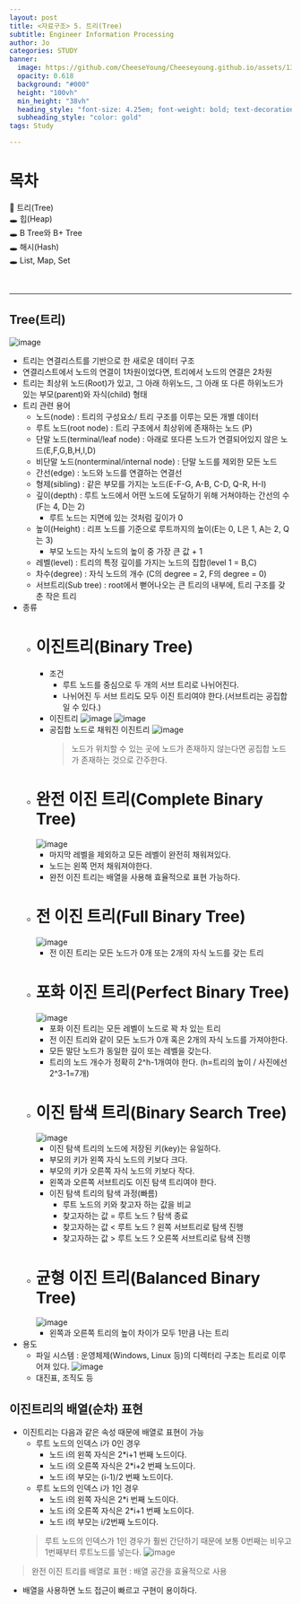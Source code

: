 ```yaml
---
layout: post
title: <자료구조> 5. 트리(Tree)
subtitle: Engineer Information Processing
author: Jo
categories: STUDY
banner:
  image: https://github.com/CheeseYoung/Cheeseyoung.github.io/assets/132384527/4723268d-603b-46ba-92eb-c0f3d70dd7a2
  opacity: 0.618
  background: "#000"
  height: "100vh"
  min_height: "38vh"
  heading_style: "font-size: 4.25em; font-weight: bold; text-decoration: underline"
  subheading_style: "color: gold"
tags: Study

---
```


# 목차
📌 트리(Tree) <br>
🕳 힙(Heap) <br>
🕳 B Tree와 B+ Tree <br>
🕳 해시(Hash)<br>
🕳 List, Map, Set <br>

<br>
<hr>



## Tree(트리)
![image](https://github.com/CheeseYoung/Cheeseyoung.github.io/assets/132384527/4723268d-603b-46ba-92eb-c0f3d70dd7a2)
- 트리는 연결리스트를 기반으로 한 새로운 데이터 구조
- 연결리스트에서 노드의 연결이 1차원이었다면, 트리에서 노드의 연결은 2차원
- 트리는 최상위 노드(Root)가 있고, 그 아래 하위노드, 그 아래 또 다른 하위노드가 있는 부모(parent)와 자식(child) 형태
- 트리 관련 용어
  - 노드(node) : 트리의 구성요소/ 트리 구조를 이루는 모든 개별 데이터
  - 루트 노드(root node) : 트리 구조에서 최상위에 존재하는 노드 (P)
  - 단말 노드(terminal/leaf node) : 아래로 또다른 노드가 연결되어있지 않은 노드(E,F,G,B,H,I,D)
  - 비단말 노드(nonterminal/internal node) : 단말 노드를 제외한 모든 노드
  - 간선(edge) : 노드와 노드를 연결하는 연결선
  - 형제(sibling) : 같은 부모를 가지는 노드(E-F-G, A-B, C-D, Q-R, H-I)
  - 깊이(depth) : 루트 노드에서 어떤 노드에 도달하기 위해 거쳐야하는 간선의 수(F는 4, D는 2)
    - 루트 노드는 지면에 있는 것처럼 깊이가 0
  - 높이(Height) : 리프 노드를 기준으로 루트까지의 높이(E는 0, L은 1, A는 2, Q는 3)
    - 부모 노드는 자식 노드의 높이 중 가장 큰 값 + 1
  - 레벨(level) : 트리의 특정 깊이를 가지는 노드의 집합(level 1 = B,C)
  - 차수(degree) : 자식 노드의 개수 (C의 degree = 2, F의 degree = 0)
  - 서브트리(Sub tree) : root에서 뻗어나오는 큰 트리의 내부에, 트리 구조를 갖춘 작은 트리
- 종류
  - # 이진트리(Binary Tree)
    - 조건
      - 루트 노드를 중심으로 두 개의 서브 트리로 나뉘어진다.
      - 나뉘어진 두 서브 트리도 모두 이진 트리여야 한다.(서브트리는 공집합일 수 있다.)
    - 이진트리
      ![image](https://github.com/CheeseYoung/Cheeseyoung.github.io/assets/132384527/1de683a7-8546-4583-a184-77099b43372a)
      ![image](https://github.com/CheeseYoung/Cheeseyoung.github.io/assets/132384527/7cebcf51-3db0-4366-a43a-9c3b33a98953)
    - 공집합 노드로 채워진 이진트리
      ![image](https://github.com/CheeseYoung/Cheeseyoung.github.io/assets/132384527/a3b1eef0-ea95-4c81-8a72-d5b8286a72fd)
      > 노드가 위치할 수 있는 곳에 노드가 존재하지 않는다면 공집합 노드가 존재하는 것으로 간주한다.
  - # 완전 이진 트리(Complete Binary Tree)
    ![image](https://github.com/CheeseYoung/Cheeseyoung.github.io/assets/132384527/e2f64544-438f-4600-a967-82db1a4e4179)
    - 마지막 레벨을 제외하고 모든 레벨이 완전히 채워져있다.
    - 노드는 왼쪽 먼저 채워져야한다.
    - 완전 이진 트리는 배열을 사용해 효율적으로 표현 가능하다.
  - # 전 이진 트리(Full Binary Tree)
    ![image](https://github.com/CheeseYoung/Cheeseyoung.github.io/assets/132384527/42579ac2-6ddd-4f65-9e7a-4a1cb0391e10)
    - 전 이진 트리는 모든 노드가 0개 또는 2개의 자식 노드를 갖는 트리
  - # 포화 이진 트리(Perfect Binary Tree)
    ![image](https://github.com/CheeseYoung/Cheeseyoung.github.io/assets/132384527/2f264bd5-d6fe-4299-ac51-76ae93f0d3bc)
    - 포화 이진 트리는 모든 레벨이 노드로 꽉 차 있는 트리
    - 전 이진 트리와 같이 모든 노드가 0개 혹은 2개의 자식 노드를 가져야한다.
    - 모든 말단 노드가 동일한 깊이 또는 레벨을 갖는다.
    - 트리의 노드 개수가 정확히 2^h-1개여야 한다. (h=트리의 높이 / 사진에선 2^3-1=7개)
  - # 이진 탐색 트리(Binary Search Tree)
    ![image](https://github.com/CheeseYoung/Cheeseyoung.github.io/assets/132384527/d7daa244-3372-48ed-9b09-9db04f82495a)
    - 이진 탐색 트리의 노드에 저장된 키(key)는 유일하다.
    - 부모의 키가 왼쪽 자식 노드의 키보다 크다.
    - 부모의 키가 오른쪽 자식 노드의 키보다 작다.
    - 왼쪽과 오른쪽 서브트리도 이진 탐색 트리여야 한다.
    - 이진 탐색 트리의 탐색 과정(빠름)
      - 루트 노드의 키와 찾고자 하는 값을 비교
      - 찾고자하는 값 = 루트 노드 ? 탐색 종료
      - 찾고자하는 값 < 루트 노드 ? 왼쪽 서브트리로 탐색 진행
      - 찾고자하는 값 > 루트 노드 ? 오른쪽 서브트리로 탐색 진행
  - # 균형 이진 트리(Balanced Binary Tree)
    ![image](https://github.com/CheeseYoung/Cheeseyoung.github.io/assets/132384527/918d6dca-8589-43a0-bb34-e2e38f73554a)
    - 왼쪽과 오른쪽 트리의 높이 차이가 모두 1만큼 나는 트리
- 용도
  - 파일 시스템 : 운영체제(Windows, Linux 등)의 디렉터리 구조는 트리로 이루어져 있다.
    ![image](https://github.com/CheeseYoung/Cheeseyoung.github.io/assets/132384527/5c052772-4cad-454f-bcfa-e1e75562e09b)
  - 대진표, 조직도 등

## 이진트리의 배열(순차) 표현
- 이진트리는 다음과 같은 속성 때문에 배열로 표현이 가능
  - 루트 노드의 인덱스 i가 0인 경우
    - 노드 i의 왼쪽 자식은 2*i+1 번째 노드이다.
    - 노드 i의 오른쪽 자식은 2*i+2 번째 노드이다.
    - 노드 i의 부모는 (i-1)/2 번째 노드이다.
  - 루트 노드의 인덱스 i가 1인 경우
    - 노드 i의 왼쪽 자식은 2*i 번째 노드이다.
    - 노드 i의 오른쪽 자식은 2*i+1 번째 노드이다.
    - 노드 i의 부모는 i/2번째 노드이다.
  > 루트 노드의 인덱스가 1인 경우가 훨씬 간단하기 때문에 보통 0번째는 비우고 1번째부터 루트노드를 넣는다.
![image](https://github.com/CheeseYoung/Cheeseyoung.github.io/assets/132384527/90291b7f-5c4d-469e-8c27-be431e70b508)
> 완전 이진 트리를 배열로 표현 : 배열 공간을 효율적으로 사용
- 배열을 사용하면 노드 접근이 빠르고 구현이 용이하다.













